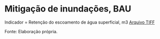 # Mitigação de inundações, BAU

Indicador = Retenção do escoamento de água superficial, m3
[Arquivo TIFF](Runoff_retention_m3_R180221_UFM_BAU.tif)

Fonte: Elaboração própria.